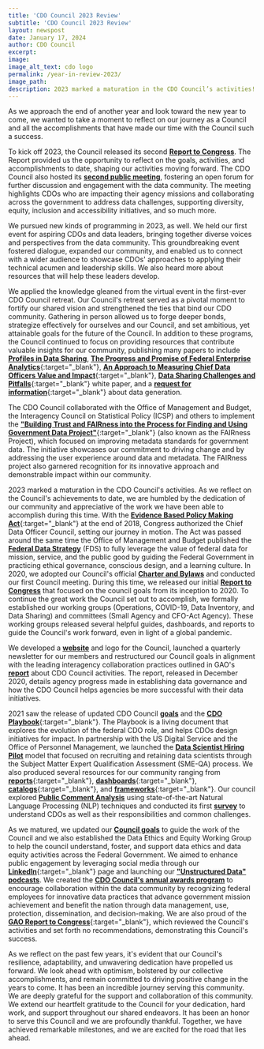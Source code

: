 ```yaml
---
title: 'CDO Council 2023 Review'
subtitle: 'CDO Council 2023 Review'
layout: newspost
date: January 17, 2024
author: CDO Council
excerpt:
image:
image_alt_text: cdo logo
permalink: /year-in-review-2023/
image_path:  
description: 2023 marked a maturation in the CDO Council’s activities! Check out the Year-In-Review message from its former Chair, Ted Kaouk and former Vice Chair, Dan Morgan.
---
```


As we approach the end of another year and look toward the new year to come, we wanted to take a moment to reflect on our journey as a Council and all the accomplishments that have made our time with the Council such a success.

To kick off 2023, the Council released its second <a href="{{site.baseurl}}/assets/documents/CDO-Council-2023-Report-to-Congress-Final.pdf" aria-label="second report to Congress"><strong>Report to Congress</strong></a>. The Report provided us the opportunity to reflect on the goals, activities, and accomplishments to date, shaping our activities moving forward. The CDO Council also hosted its [**second public meeting**]({{site.baseurl}}/public-meeting-2023/), fostering an open forum for further discussion and engagement with the data community. The meeting highlights CDOs who are impacting their agency missions and collaborating across the government to address data challenges, supporting diversity, equity, inclusion and accessibility initiatives, and so much more.

We pursued new kinds of programming in 2023, as well. We held our first event for aspiring CDOs and data leaders, bringing together diverse voices and perspectives from the data community. This groundbreaking event fostered dialogue, expanded our community, and enabled us to connect with a wider audience to showcase CDOs' approaches to applying their technical acumen and leadership skills. We also heard more about resources that will help these leaders develop.

We applied the knowledge gleaned from the virtual event in the first-ever CDO Council retreat. Our Council's retreat served as a pivotal moment to fortify our shared vision and strengthened the ties that bind our CDO community. Gathering in person allowed us to forge deeper bonds, strategize effectively for ourselves and our Council, and set ambitious, yet attainable goals for the future of the Council. In addition to these programs, the Council continued to focus on providing resources that contribute valuable insights for our community, publishing many papers to include [**Profiles in Data Sharing**]({{site.baseurl}}/profiles-in-data-sharing/), [**The Progress and Promise of Federal Enterprise Analytics**](https://resources.data.gov/assets/documents/Enterprise-Analytics-Report-508-FINAL.pdf){:target="_blank"}, [**An Approach to Measuring Chief Data Officers Value and Impact**](https://resources.data.gov/assets/documents/Measuring_Value_Final_Report_GSA79CDO_21_508_Compliance.pdf){:target="_blank"}, [**Data Sharing Challenges and Pitfalls**](https://community.connect.gov/display/DATA/Data+Sharing+Working+Group?preview=/2179554761/2430838225/CDOC%20Data%20Sharing%20Challenges%20and%20Pitfalls%20Whitepaper_Final_%2010Oct2023.pdf){:target="_blank"} white paper, and a [**request for information**](https://www.federalregister.gov/documents/2024/01/05/2024-00036/office-of-shared-solutions-and-performance-improvement-osspi-chief-data-officers-council-cdo-request){:target="_blank"} about data generation.

The CDO Council collaborated with the Office of Management and Budget, the Interagency Council on Statistical Policy (ICSP) and others to implement the [**"Building Trust and FAIRness into the Process for Finding and Using Government Data Project"**](https://github.com/DOI-DO/dcat-us/wiki){:target="_blank"} (also known as the FAIRness Project), which focused on improving metadata standards for government data. The initiative showcases our commitment to driving change and by addressing the user experience around data and metadata. The FAIRness project also garnered recognition for its innovative approach and demonstrable impact within our community.

2023 marked a maturation in the CDO Council's activities. As we reflect on the Council's achievements to date, we are humbled by the dedication of our community and appreciative of the work we have been able to accomplish during this time. With the [**Evidence Based Policy Making Act**](https://www.congress.gov/115/plaws/publ435/PLAW-115publ435.pdf){:target="_blank"} at the end of 2018, Congress authorized the Chief Data Officer Council, setting our journey in motion. The Act was passed around the same time the Office of Management and Budget published the [**Federal Data Strategy**](https://strategy.data.gov/assets/docs/2020-federal-data-strategy-action-plan.pdf) (FDS) to fully leverage the value of federal data for mission, service, and the public good by guiding the Federal Government in practicing ethical governance, conscious design, and a learning culture. In 2020, we adopted our Council's official [**Charter and Bylaws**]({{site.baseurl}}/assets/documents/cdo-council-charter-061820.pdf) and conducted our first Council meeting. During this time, we released our initial <a href="{{site.baseurl}}/assets/documents/CDO_Council_Report_to_Congress_OMB.pdf" aria-label="initial report to Congress"><strong>Report to Congress</strong></a> that focused on the council goals from its inception to 2020. To continue the great work the Council set out to accomplish, we formally established our working groups (Operations, COVID-19, Data Inventory, and Data Sharing) and committees (Small Agency and CFO-Act Agency). These working groups released several helpful guides, dashboards, and reports to guide the Council's work forward, even in light of a global pandemic.

We developed a [**website**]({{site.baseurl}}/) and logo for the Council, launched a quarterly newsletter for our members and restructured our Council goals in alignment with the leading interagency collaboration practices outlined in GAO's [**report**]({{site.baseurl}}/assets/documents/GAO_Report_on_Data_Governance.pdf) about CDO Council activities. The report, released in December 2020, details agency progress made in establishing data governance and how the CDO Council helps agencies be more successful with their data initiatives.

2021 saw the release of updated CDO Council [**goals**]({{site.baseurl}}/news/fy-2021-cdoc-goals/) and the [**CDO Playbook**](https://resources.data.gov/assets/documents/CDO_Playbook_2021.pdf){:target="_blank"}. The Playbook is a living document that explores the evolution of the federal CDO role, and helps CDOs design initiatives for impact. In partnership with the US Digital Service and the Office of Personnel Management, we launched the [**Data Scientist Hiring Pilot**]({{site.baseurl}}/news/data-scientist-hiring-pilot/) model that focused on recruiting and retaining data scientists through the Subject Matter Expert Qualification Assessment (SME-QA) process. We also produced several resources for our community ranging from [**reports**](https://resources.data.gov/assets/documents/2021_DSWG_Recommendations_and_Findings_508.pdf){:target="_blank"}, [**dashboards**](https://resources.data.gov/assets/documents/CDO_Council_Federal_HR_Dashboarding_Report_2021.pdf){:target="_blank"}, [**catalogs**](https://resources.data.gov/assets/documents/fds-data-skills-catalog.pdf){:target="_blank"}, and [**frameworks**](https://resources.data.gov/assets/documents/fds-data-ethics-framework.pdf){:target="_blank"}. Our council explored [**Public Comment Analysis**]({{site.baseurl}}/news/comment-analysis/) using state-of-the-art Natural Language Processing (NLP) techniques and conducted its first [**survey**]({{site.baseurl}}/news/cdoc-survey-and-results/) to understand CDOs as well as their responsibilities and common challenges.

As we matured, we updated our [**Council goals**]({{site.baseurl}}/about-us/) to guide the work of the Council and we also established the Data Ethics and Equity Working Group to help the council understand, foster, and support data ethics and data equity activities across the Federal Government. We aimed to enhance public engagement by leveraging social media through our [**LinkedIn**](https://www.linkedin.com/company/federal-chief-data-officers-council){:target="_blank"} page and launching our [**"Unstructured Data" podcasts**]({{site.baseurl}}/podcast/). We created the [**CDO Council's annual awards program**]({{site.baseurl}}/awards-program/) to encourage collaboration within the data community by recognizing federal employees for innovative data practices that advance government mission achievement and benefit the nation through data management, use, protection, dissemination, and decision-making. We are also proud of the [**GAO Report to Congress**](https://www.gao.gov/products/gao-23-105514){:target="_blank"}, which reviewed the Council's activities and set forth no recommendations, demonstrating this Council's success.

As we reflect on the past few years, it's evident that our Council's resilience, adaptability, and unwavering dedication have propelled us forward. We look ahead with optimism, bolstered by our collective accomplishments, and remain committed to driving positive change in the years to come. It has been an incredible journey serving this community. We are deeply grateful for the support and collaboration of this community. We extend our heartfelt gratitude to the Council for your dedication, hard work, and support throughout our shared endeavors. It has been an honor to serve this Council and we are profoundly thankful. Together, we have achieved remarkable milestones, and we are excited for the road that lies ahead.